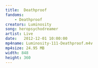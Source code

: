 ```yaml
---
title:  Deathproof
fandoms:
    - Deathproof
creators: Luminosity
song: heropsychodreamer
artist: Live
date:   2012-12-01 10:00:00
mp4name: Luminosity-111-Deathproof.m4v
mp4size: 24.95 MB
width: 848
height: 360
---
```



  